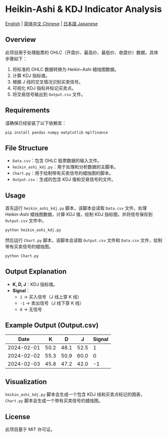 # Heikin-Ashi & KDJ Indicator Analysis
[English](README.md) | [简体中文 Chinese](README_zh-CN.md) | [日本語 Japanese](README_JP.md)
## Overview
此项目用于处理股票的 OHLC（开盘价、最高价、最低价、收盘价）数据，具体步骤如下：
1. 将标准的 OHLC 数据转换为 Heikin-Ashi 蜡烛图数据。
2. 计算 KDJ 指标值。
3. 根据 J 线的交叉情况识别买卖信号。
4. 可视化 KDJ 指标并标记买卖点。
5. 将交易信号输出到 `Output.csv` 文件。

## Requirements
请确保已经安装了以下依赖库：

```bash
pip install pandas numpy matplotlib mplfinance
```

## File Structure
- `Data.csv`：包含 OHLC 股票数据的输入文件。
- `heikin_ashi_kdj.py`：用于处理和分析数据的主脚本。
- `Chart.py`：用于绘制带有买卖信号的蜡烛图的脚本。
- `Output.csv`：生成的包含 KDJ 值和交易信号的文件。

## Usage
首先运行 `heikin_ashi_kdj.py` 脚本，该脚本会读取 `Data.csv` 文件，处理 Heikin-Ashi 蜡烛图数据，计算 KDJ 值，绘制 KDJ 指标图，并将信号保存到 `Output.csv` 文件中。

```bash
python heikin_ashi_kdj.py
```

然后运行 `Chart.py` 脚本，该脚本会读取 `Output.csv` 文件和 `Data.csv` 文件，绘制带有买卖信号的蜡烛图。

```bash
python Chart.py
```

## Output Explanation
- **K, D, J**：KDJ 指标值。
- **Signal**：
  - `1` → 买入信号（J 线上穿 K 线）
  - `-1` → 卖出信号（J 线下穿 K 线）
  - `0` → 无信号

## Example Output (Output.csv)
| Date       | K    | D    | J    | Signal |
|------------|------|------|------|--------|
| 2024-02-01 | 50.2 | 48.1 | 52.5 | 1      |
| 2024-02-02 | 55.3 | 50.9 | 60.0 | 0      |
| 2024-02-03 | 45.8 | 47.2 | 42.0 | -1     |

## Visualization
`heikin_ashi_kdj.py` 脚本会生成一个包含 KDJ 线和买卖点标记的图表，`Chart.py` 脚本会生成一个带有买卖信号的蜡烛图。

## License
此项目基于 MIT 许可证。
